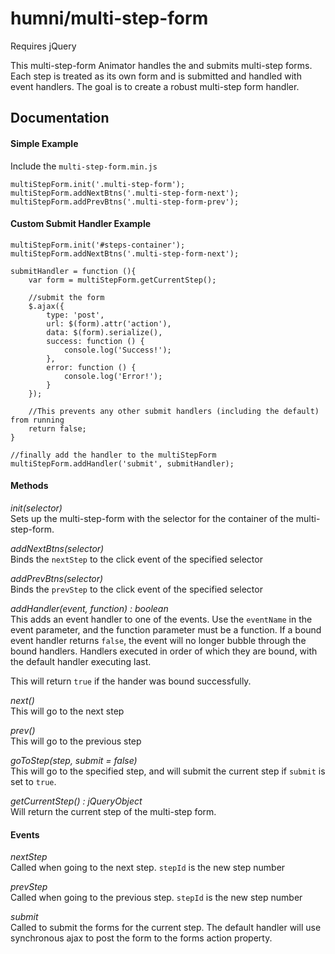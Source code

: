 # humni/multi-step-form

Requires jQuery

This multi-step-form Animator handles the and submits multi-step forms. Each
step is treated as its own form and is submitted and handled with event
handlers. The goal is to create a robust multi-step form handler.

## Documentation

#### Simple Example

Include the `multi-step-form.min.js`

```
multiStepForm.init('.multi-step-form');  
multiStepForm.addNextBtns('.multi-step-form-next');  
multiStepForm.addPrevBtns('.multi-step-form-prev');
```

#### Custom Submit Handler Example

```
multiStepForm.init('#steps-container');
multiStepForm.addNextBtns('.multi-step-form-next');

submitHandler = function (){
    var form = multiStepForm.getCurrentStep();

    //submit the form
    $.ajax({
        type: 'post',
        url: $(form).attr('action'),
        data: $(form).serialize(),
        success: function () {
            console.log('Success!');
        },
        error: function () {
            console.log('Error!');
        }
    });

    //This prevents any other submit handlers (including the default) from running
    return false;
}

//finally add the handler to the multiStepForm
multiStepForm.addHandler('submit', submitHandler);
```


#### Methods

*init(selector)*  
Sets up the multi-step-form with the selector for the container of the
multi-step-form.

*addNextBtns(selector)*  
Binds the `nextStep` to the click event of the specified selector

*addPrevBtns(selector)*  
Binds the `prevStep` to the click event of the specified selector

*addHandler(event, function) : boolean*  
This adds an event handler to one of the events. Use the `eventName` in the
event parameter, and the function parameter must be a function. If a bound event
handler returns `false`, the event will no longer bubble through the bound
handlers. Handlers executed in order of which they are bound, with the default
handler executing last.

This will return `true` if the hander was bound successfully.

*next()*  
This will go to the next step

*prev()*  
This will go to the previous step

*goToStep(step, submit = false)*  
This will go to the specified step, and will submit the current step if `submit`
 is set to `true`.

 *getCurrentStep() : jQueryObject*  
 Will return the current step of the multi-step form.

#### Events

*nextStep*  
Called when going to the next step. `stepId` is the new step number

*prevStep*  
Called when going to the previous step. `stepId` is the new step number

*submit*  
Called to submit the forms for the current step. The default handler will use
synchronous ajax to post the form to the forms action property.
